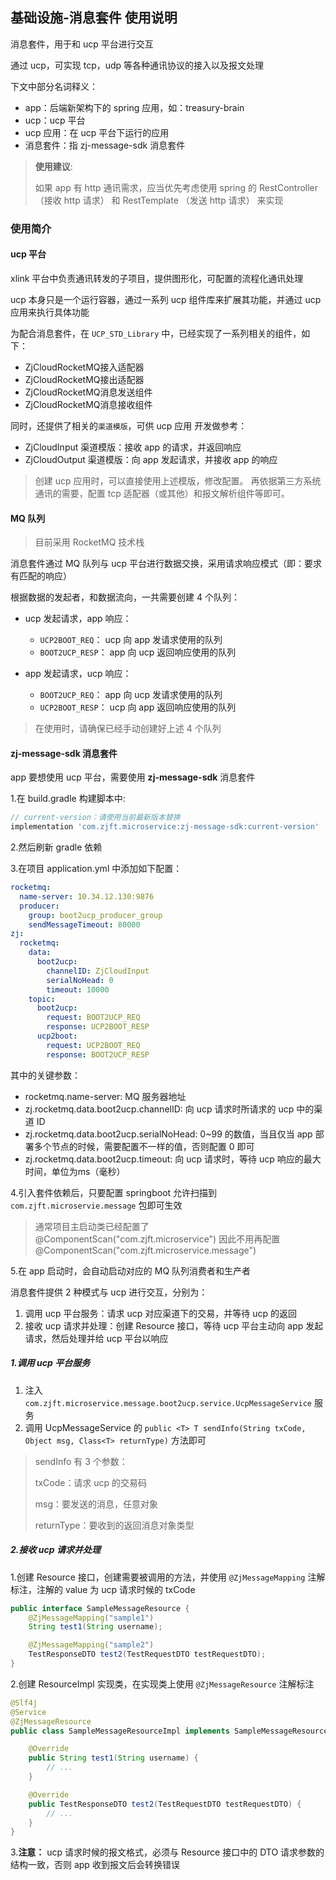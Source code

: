 ## 基础设施-消息套件 使用说明

消息套件，用于和 ucp 平台进行交互

通过 ucp，可实现 tcp，udp 等各种通讯协议的接入以及报文处理

下文中部分名词释义：

- app：后端新架构下的 spring 应用，如：treasury-brain
- ucp：ucp 平台
- ucp 应用：在 ucp 平台下运行的应用
- 消息套件：指 zj-message-sdk 消息套件

> **使用建议**:
>
> 如果 app 有 http 通讯需求，应当优先考虑使用 spring 的 RestController （接收 http 请求） 和 RestTemplate （发送 http 请求） 来实现

### 使用简介

#### ucp 平台

xlink 平台中负责通讯转发的子项目，提供图形化，可配置的流程化通讯处理

ucp 本身只是一个运行容器，通过一系列 ucp 组件库来扩展其功能，并通过 ucp 应用来执行具体功能

为配合消息套件，在 `UCP_STD_Library` 中，已经实现了一系列相关的组件，如下：

- ZjCloudRocketMQ接入适配器
- ZjCloudRocketMQ接出适配器
- ZjCloudRocketMQ消息发送组件
- ZjCloudRocketMQ消息接收组件

同时，还提供了相关的`渠道模版`，可供 ucp 应用 开发做参考：

- ZjCloudInput 渠道模版：接收 app 的请求，并返回响应
- ZjCloudOutput 渠道模版：向 app 发起请求，并接收 app 的响应

> 创建 ucp 应用时，可以直接使用上述模版，修改配置。
> 再依据第三方系统通讯的需要，配置 tcp 适配器（或其他）和报文解析组件等即可。

#### MQ 队列

> 目前采用 RocketMQ 技术栈

消息套件通过 MQ 队列与 ucp 平台进行数据交换，采用请求响应模式（即：要求有匹配的响应）

根据数据的发起者，和数据流向，一共需要创建 4 个队列：

- ucp 发起请求，app 响应：
    - `UCP2BOOT_REQ`： ucp 向 app 发请求使用的队列
    - `BOOT2UCP_RESP`： app 向 ucp 返回响应使用的队列

- app 发起请求，ucp 响应：
    - `BOOT2UCP_REQ`： app 向 ucp 发请求使用的队列
    - `UCP2BOOT_RESP`： ucp 向 app 返回响应使用的队列

> 在使用时，请确保已经手动创建好上述 4 个队列

#### zj-message-sdk 消息套件

app 要想使用 ucp 平台，需要使用 **zj-message-sdk** 消息套件

1.在 build.gradle 构建脚本中:

```groovy
// current-version：请使用当前最新版本替换
implementation 'com.zjft.microservice:zj-message-sdk:current-version'
```

2.然后刷新 gradle 依赖

3.在项目 application.yml 中添加如下配置：

```yaml
rocketmq:
  name-server: 10.34.12.130:9876
  producer:
    group: boot2ucp_producer_group
    sendMessageTimeout: 80000
zj:
  rocketmq:
    data:
      boot2ucp:
        channelID: ZjCloudInput
        serialNoHead: 0
        timeout: 10000
    topic:
      boot2ucp:
        request: BOOT2UCP_REQ
        response: UCP2BOOT_RESP
      ucp2boot:
        request: UCP2BOOT_REQ
        response: BOOT2UCP_RESP
```

其中的关键参数：

- rocketmq.name-server: MQ 服务器地址
- zj.rocketmq.data.boot2ucp.channelID: 向 ucp 请求时所请求的 ucp 中的渠道 ID
- zj.rocketmq.data.boot2ucp.serialNoHead: 0~99 的数值，当且仅当 app 部署多个节点的时候，需要配置不一样的值，否则配置 0 即可
- zj.rocketmq.data.boot2ucp.timeout: 向 ucp 请求时，等待 ucp 响应的最大时间，单位为ms（毫秒）

4.引入套件依赖后，只要配置 springboot 允许扫描到 `com.zjft.microservie.message` 包即可生效

> 通常项目主启动类已经配置了 @ComponentScan("com.zjft.microservice") 因此不用再配置 @ComponentScan("com.zjft.microservice.message")

5.在 app 启动时，会自动启动对应的 MQ 队列消费者和生产者

消息套件提供 2 种模式与 ucp 进行交互，分别为：

1. 调用 ucp 平台服务：请求 ucp 对应渠道下的交易，并等待 ucp 的返回
2. 接收 ucp 请求并处理：创建 Resource 接口，等待 ucp 平台主动向 app 发起请求，然后处理并给 ucp 平台以响应

##### 1.调用 ucp 平台服务

1. 注入 `com.zjft.microservice.message.boot2ucp.service.UcpMessageService` 服务
1. 调用 UcpMessageService 的 `public <T> T sendInfo(String txCode, Object msg, Class<T> returnType)` 方法即可

> sendInfo 有 3 个参数：
>
>  txCode：请求 ucp 的交易码
>
>  msg：要发送的消息，任意对象
>
>  returnType：要收到的返回消息对象类型

##### 2.接收 ucp 请求并处理

1.创建 Resource 接口，创建需要被调用的方法，并使用 `@ZjMessageMapping` 注解标注，注解的 value 为 ucp 请求时候的 txCode

```java
public interface SampleMessageResource {
	@ZjMessageMapping("sample1")
	String test1(String username);

	@ZjMessageMapping("sample2")
	TestResponseDTO test2(TestRequestDTO testRequestDTO);
}
```

2.创建 ResourceImpl 实现类，在实现类上使用 `@ZjMessageResource` 注解标注

```java
@Slf4j
@Service
@ZjMessageResource
public class SampleMessageResourceImpl implements SampleMessageResource {

	@Override
	public String test1(String username) {
        // ...
	}

	@Override
	public TestResponseDTO test2(TestRequestDTO testRequestDTO) {
		// ...
	}
}
```

3.**注意：** ucp 请求时候的报文格式，必须与 Resource 接口中的 DTO 请求参数的结构一致，否则 app 收到报文后会转换错误

